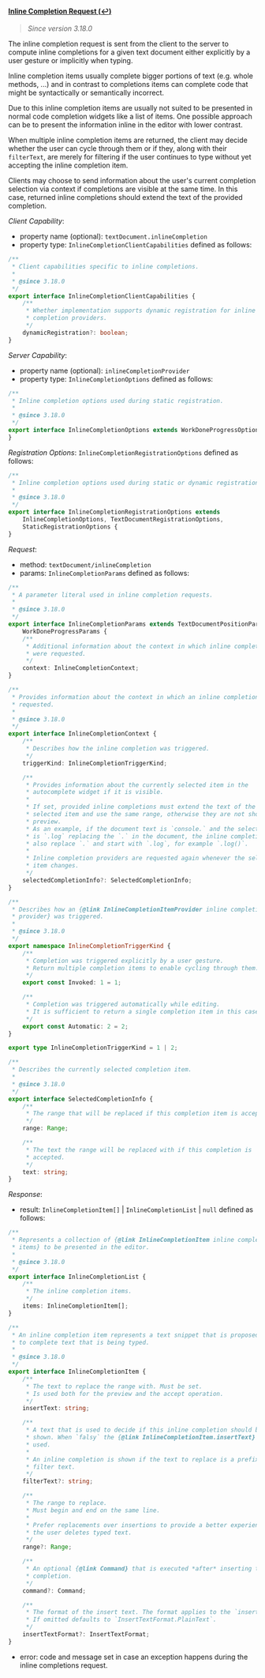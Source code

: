#### <a href="#textDocument_inlineCompletion" name="textDocument_inlineCompletion" class="anchor">Inline Completion Request (:leftwards_arrow_with_hook:)</a>

> *Since version 3.18.0*

The inline completion request is sent from the client to the server to compute inline completions for a given text document either explicitly by a user gesture or implicitly when typing.

Inline completion items usually complete bigger portions of text (e.g. whole methods, ...) and in contrast to completions items can complete code that might be syntactically or semantically incorrect.

Due to this inline completion items are usually not suited to be presented in normal code completion widgets like a list of items. One possible approach can be to present the information inline in the editor with lower contrast.

When multiple inline completion items are returned, the client may decide whether the user can cycle through them or if they, along with their `filterText`, are merely for filtering if the user continues to type without yet accepting the inline completion item.

Clients may choose to send information about the user's current completion selection via context if completions are visible at the same time. In this case, returned inline completions should extend the text of the provided completion.


_Client Capability_:
* property name (optional): `textDocument.inlineCompletion`
* property type: `InlineCompletionClientCapabilities` defined as follows:

<div class="anchorHolder"><a href="#inlineCompletionClientCapabilities" name="inlineCompletionClientCapabilities" class="linkableAnchor"></a></div>

```typescript
/**
 * Client capabilities specific to inline completions.
 *
 * @since 3.18.0
 */
export interface InlineCompletionClientCapabilities {
	/**
	 * Whether implementation supports dynamic registration for inline
	 * completion providers.
	 */
	dynamicRegistration?: boolean;
}
```

_Server Capability_:
* property name (optional): `inlineCompletionProvider`
* property type: `InlineCompletionOptions` defined as follows:

<div class="anchorHolder"><a href="#inlineCompletionOptions" name="inlineCompletionOptions" class="linkableAnchor"></a></div>

```typescript
/**
 * Inline completion options used during static registration.
 *
 * @since 3.18.0
 */
export interface InlineCompletionOptions extends WorkDoneProgressOptions {
}
```

_Registration Options_: `InlineCompletionRegistrationOptions` defined as follows:

<div class="anchorHolder"><a href="#inlineCompletionRegistrationOptions" name="inlineCompletionRegistrationOptions" class="linkableAnchor"></a></div>

```typescript
/**
 * Inline completion options used during static or dynamic registration.
 *
 * @since 3.18.0
 */
export interface InlineCompletionRegistrationOptions extends
	InlineCompletionOptions, TextDocumentRegistrationOptions,
	StaticRegistrationOptions {
}
```

_Request_:
* method: `textDocument/inlineCompletion`
* params: `InlineCompletionParams` defined as follows:

<div class="anchorHolder"><a href="#inlineCompletionParams" name="inlineCompletionParams" class="linkableAnchor"></a></div>

```typescript
/**
 * A parameter literal used in inline completion requests.
 *
 * @since 3.18.0
 */
export interface InlineCompletionParams extends TextDocumentPositionParams,
	WorkDoneProgressParams {
	/**
	 * Additional information about the context in which inline completions
	 * were requested.
	 */
	context: InlineCompletionContext;
}
```

<div class="anchorHolder"><a href="#inlineCompletionContext" name="inlineCompletionContext" class="linkableAnchor"></a></div>

```typescript
/**
 * Provides information about the context in which an inline completion was
 * requested.
 *
 * @since 3.18.0
 */
export interface InlineCompletionContext {
	/**
	 * Describes how the inline completion was triggered.
	 */
	triggerKind: InlineCompletionTriggerKind;

	/**
	 * Provides information about the currently selected item in the
	 * autocomplete widget if it is visible.
	 *
	 * If set, provided inline completions must extend the text of the
	 * selected item and use the same range, otherwise they are not shown as
	 * preview.
	 * As an example, if the document text is `console.` and the selected item
	 * is `.log` replacing the `.` in the document, the inline completion must
	 * also replace `.` and start with `.log`, for example `.log()`.
	 *
	 * Inline completion providers are requested again whenever the selected
	 * item changes.
	 */
	selectedCompletionInfo?: SelectedCompletionInfo;
}
```

<div class="anchorHolder"><a href="#inlineCompletionTriggerKind" name="inlineCompletionTriggerKind" class="linkableAnchor"></a></div>

```typescript
/**
 * Describes how an {@link InlineCompletionItemProvider inline completion
 * provider} was triggered.
 *
 * @since 3.18.0
 */
export namespace InlineCompletionTriggerKind {
	/**
	 * Completion was triggered explicitly by a user gesture.
	 * Return multiple completion items to enable cycling through them.
	 */
	export const Invoked: 1 = 1;

	/**
	 * Completion was triggered automatically while editing.
	 * It is sufficient to return a single completion item in this case.
	 */
	export const Automatic: 2 = 2;
}

export type InlineCompletionTriggerKind = 1 | 2;
```

<div class="anchorHolder"><a href="#selectedCompletionInfo" name="selectedCompletionInfo" class="linkableAnchor"></a></div>

```typescript
/**
 * Describes the currently selected completion item.
 *
 * @since 3.18.0
 */
export interface SelectedCompletionInfo {
	/**
	 * The range that will be replaced if this completion item is accepted.
	 */
	range: Range;

	/**
	 * The text the range will be replaced with if this completion is
	 * accepted.
	 */
	text: string;
}
```

_Response_:
* result: `InlineCompletionItem[]` \| `InlineCompletionList` \| `null` defined as follows:

<div class="anchorHolder"><a href="#inlineCompletionList" name="inlineCompletionList" class="linkableAnchor"></a></div>

```typescript
/**
 * Represents a collection of {@link InlineCompletionItem inline completion
 * items} to be presented in the editor.
 *
 * @since 3.18.0
 */
export interface InlineCompletionList {
	/**
	 * The inline completion items.
	 */
	items: InlineCompletionItem[];
}
```

<div class="anchorHolder"><a href="#inlineCompletionItem" name="inlineCompletionItem" class="linkableAnchor"></a></div>

```typescript
/**
 * An inline completion item represents a text snippet that is proposed inline
 * to complete text that is being typed.
 *
 * @since 3.18.0
 */
export interface InlineCompletionItem {
	/**
	 * The text to replace the range with. Must be set.
	 * Is used both for the preview and the accept operation.
	 */
	insertText: string;

	/**
	 * A text that is used to decide if this inline completion should be
	 * shown. When `falsy` the {@link InlineCompletionItem.insertText} is
	 * used.
	 *
	 * An inline completion is shown if the text to replace is a prefix of the
	 * filter text.
	 */
	filterText?: string;

	/**
	 * The range to replace.
	 * Must begin and end on the same line.
	 *
	 * Prefer replacements over insertions to provide a better experience when
	 * the user deletes typed text.
	 */
	range?: Range;

	/**
	 * An optional {@link Command} that is executed *after* inserting this
	 * completion.
	 */
	command?: Command;

	/**
	 * The format of the insert text. The format applies to the `insertText`.
	 * If omitted defaults to `InsertTextFormat.PlainText`.
	 */
	insertTextFormat?: InsertTextFormat;
}
```


* error: code and message set in case an exception happens during the inline completions request.
